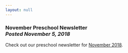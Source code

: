 ```yaml
---
layout: null
---
```


<h3 class="ui header">
  November Preschool Newsletter
  <div class="sub header">
    <i>Posted November 5, 2018</i>
  </div>
</h3>

Check out our preschool newsletter for
<a href="{{ site.baseurl }}/assets/newsletters/COH November 2018 Newsletter.pdf">November 2018</a>.
